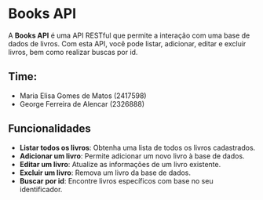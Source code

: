 # Books API

A **Books API** é uma API RESTful que permite a interação com uma base de dados de livros. Com esta API, você pode listar, adicionar, editar e excluir livros, bem como realizar buscas por id.

## Time:
- Maria Elisa Gomes de Matos (2417598)
- George Ferreira de Alencar (2326888)
  
## Funcionalidades

- **Listar todos os livros**: Obtenha uma lista de todos os livros cadastrados.
- **Adicionar um livro**: Permite adicionar um novo livro à base de dados.
- **Editar um livro**: Atualize as informações de um livro existente.
- **Excluir um livro**: Remova um livro da base de dados.
- **Buscar por id**: Encontre livros específicos com base no seu identificador.
